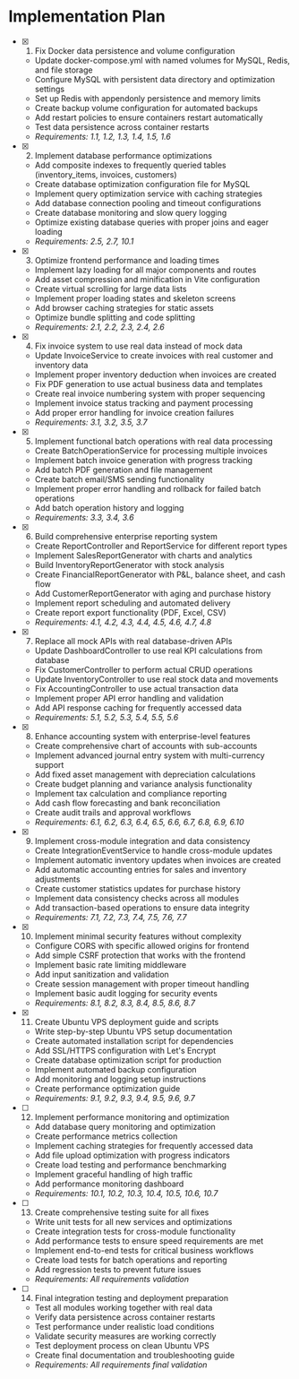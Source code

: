 # Implementation Plan

- [x] 1. Fix Docker data persistence and volume configuration





  - Update docker-compose.yml with named volumes for MySQL, Redis, and file storage
  - Configure MySQL with persistent data directory and optimization settings
  - Set up Redis with appendonly persistence and memory limits
  - Create backup volume configuration for automated backups
  - Add restart policies to ensure containers restart automatically
  - Test data persistence across container restarts
  - _Requirements: 1.1, 1.2, 1.3, 1.4, 1.5, 1.6_

- [x] 2. Implement database performance optimizations













  - Add composite indexes to frequently queried tables (inventory_items, invoices, customers)
  - Create database optimization configuration file for MySQL
  - Implement query optimization service with caching strategies
  - Add database connection pooling and timeout configurations
  - Create database monitoring and slow query logging
  - Optimize existing database queries with proper joins and eager loading
  - _Requirements: 2.5, 2.7, 10.1_

- [x] 3. Optimize frontend performance and loading times





  - Implement lazy loading for all major components and routes
  - Add asset compression and minification in Vite configuration
  - Create virtual scrolling for large data lists
  - Implement proper loading states and skeleton screens
  - Add browser caching strategies for static assets
  - Optimize bundle splitting and code splitting
  - _Requirements: 2.1, 2.2, 2.3, 2.4, 2.6_

- [x] 4. Fix invoice system to use real data instead of mock data





  - Update InvoiceService to create invoices with real customer and inventory data
  - Implement proper inventory deduction when invoices are created
  - Fix PDF generation to use actual business data and templates
  - Create real invoice numbering system with proper sequencing
  - Implement invoice status tracking and payment processing
  - Add proper error handling for invoice creation failures
  - _Requirements: 3.1, 3.2, 3.5, 3.7_

- [x] 5. Implement functional batch operations with real data processing





  - Create BatchOperationService for processing multiple invoices
  - Implement batch invoice generation with progress tracking
  - Add batch PDF generation and file management
  - Create batch email/SMS sending functionality
  - Implement proper error handling and rollback for failed batch operations
  - Add batch operation history and logging
  - _Requirements: 3.3, 3.4, 3.6_

- [x] 6. Build comprehensive enterprise reporting system





  - Create ReportController and ReportService for different report types
  - Implement SalesReportGenerator with charts and analytics
  - Build InventoryReportGenerator with stock analysis
  - Create FinancialReportGenerator with P&L, balance sheet, and cash flow
  - Add CustomerReportGenerator with aging and purchase history
  - Implement report scheduling and automated delivery
  - Create report export functionality (PDF, Excel, CSV)
  - _Requirements: 4.1, 4.2, 4.3, 4.4, 4.5, 4.6, 4.7, 4.8_

- [x] 7. Replace all mock APIs with real database-driven APIs






  - Update DashboardController to use real KPI calculations from database
  - Fix CustomerController to perform actual CRUD operations
  - Update InventoryController to use real stock data and movements
  - Fix AccountingController to use actual transaction data
  - Implement proper API error handling and validation
  - Add API response caching for frequently accessed data
  - _Requirements: 5.1, 5.2, 5.3, 5.4, 5.5, 5.6_

- [x] 8. Enhance accounting system with enterprise-level features






  - Create comprehensive chart of accounts with sub-accounts
  - Implement advanced journal entry system with multi-currency support
  - Add fixed asset management with depreciation calculations
  - Create budget planning and variance analysis functionality
  - Implement tax calculation and compliance reporting
  - Add cash flow forecasting and bank reconciliation
  - Create audit trails and approval workflows
  - _Requirements: 6.1, 6.2, 6.3, 6.4, 6.5, 6.6, 6.7, 6.8, 6.9, 6.10_

- [x] 9. Implement cross-module integration and data consistency





  - Create IntegrationEventService to handle cross-module updates
  - Implement automatic inventory updates when invoices are created
  - Add automatic accounting entries for sales and inventory adjustments
  - Create customer statistics updates for purchase history
  - Implement data consistency checks across all modules
  - Add transaction-based operations to ensure data integrity
  - _Requirements: 7.1, 7.2, 7.3, 7.4, 7.5, 7.6, 7.7_

- [x] 10. Implement minimal security features without complexity
















  - Configure CORS with specific allowed origins for frontend
  - Add simple CSRF protection that works with the frontend
  - Implement basic rate limiting middleware
  - Add input sanitization and validation
  - Create session management with proper timeout handling
  - Implement basic audit logging for security events
  - _Requirements: 8.1, 8.2, 8.3, 8.4, 8.5, 8.6, 8.7_

- [x] 11. Create Ubuntu VPS deployment guide and scripts




  - Write step-by-step Ubuntu VPS setup documentation
  - Create automated installation script for dependencies
  - Add SSL/HTTPS configuration with Let's Encrypt
  - Create database optimization script for production
  - Implement automated backup configuration
  - Add monitoring and logging setup instructions
  - Create performance optimization guide
  - _Requirements: 9.1, 9.2, 9.3, 9.4, 9.5, 9.6, 9.7_

- [ ] 12. Implement performance monitoring and optimization




  - Add database query monitoring and optimization
  - Create performance metrics collection
  - Implement caching strategies for frequently accessed data
  - Add file upload optimization with progress indicators
  - Create load testing and performance benchmarking
  - Implement graceful handling of high traffic
  - Add performance monitoring dashboard
  - _Requirements: 10.1, 10.2, 10.3, 10.4, 10.5, 10.6, 10.7_

- [ ] 13. Create comprehensive testing suite for all fixes
  - Write unit tests for all new services and optimizations
  - Create integration tests for cross-module functionality
  - Add performance tests to ensure speed requirements are met
  - Implement end-to-end tests for critical business workflows
  - Create load tests for batch operations and reporting
  - Add regression tests to prevent future issues
  - _Requirements: All requirements validation_

- [ ] 14. Final integration testing and deployment preparation
  - Test all modules working together with real data
  - Verify data persistence across container restarts
  - Test performance under realistic load conditions
  - Validate security measures are working correctly
  - Test deployment process on clean Ubuntu VPS
  - Create final documentation and troubleshooting guide
  - _Requirements: All requirements final validation_